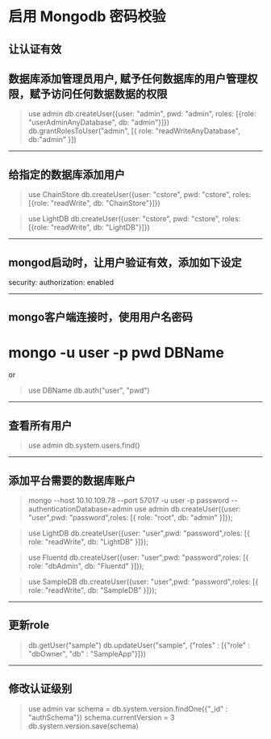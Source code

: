
启用 Mongodb 密码校验
==============
让认证有效
----

## 数据库添加管理员用户, 赋予任何数据库的用户管理权限，赋予访问任何数据数据的权限
> use admin
> db.createUser({user: "admin", pwd: "admin", roles: [{role: "userAdminAnyDatabase", db: "admin"}]})
> db.grantRolesToUser("admin", [{ role: "readWriteAnyDatabase", db:"admin" }])

----
## 给指定的数据库添加用户
> use ChainStore
> db.createUser({user: "cstore", pwd: "cstore", roles: [{role: "readWrite", db: "ChainStore"}]})

> use LightDB
> db.createUser({user: "cstore", pwd: "cstore", roles: [{role: "readWrite", db: "LightDB"}]})

----
## mongod启动时，让用户验证有效，添加如下设定
security:
  authorization: enabled

----
## mongo客户端连接时，使用用户名密码
# mongo -u user -p pwd DBName
or
> use DBName
> db.auth("user", "pwd")

----
## 查看所有用户
> use admin
> db.system.users.find()

----
## 添加平台需要的数据库账户
> mongo --host 10.10.109.78 --port 57017 -u user -p password --authenticationDatabase=admin
> use admin
> db.createUser({user: "user",pwd: "password",roles: [{ role: "root", db: "admin" }]});

> use LightDB
> db.createUser({user: "user",pwd: "password",roles: [{ role: "readWrite", db: "LightDB" }]});

> use Fluentd
> db.createUser({user: "user",pwd: "password",roles: [{ role: "dbAdmin", db: "Fluentd" }]});

> use SampleDB
> db.createUser({user: "user",pwd: "password",roles: [{ role: "readWrite", db: "SampleDB" }]});

----
## 更新role
> db.getUser("sample")
> db.updateUser("sample", {"roles" : [{"role" : "dbOwner", "db" : "SampleApp"}]})

----
## 修改认证级别
> use admin
> var schema = db.system.version.findOne({"_id" : "authSchema"})
> schema.currentVersion = 3
> db.system.version.save(schema)
